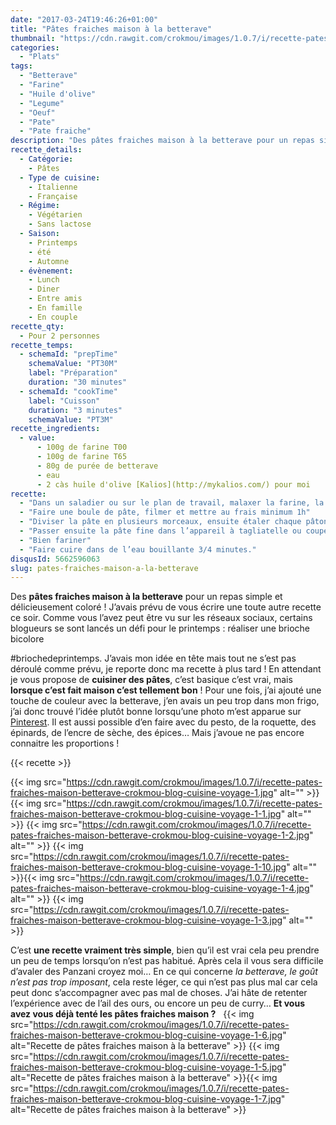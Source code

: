 ```yaml
---
date: "2017-03-24T19:46:26+01:00"
title: "Pâtes fraiches maison à la betterave"
thumbnail: "https://cdn.rawgit.com/crokmou/images/1.0.7/i/recette-pates-fraiches-maison-betterave-crokmou-blog-cuisine-voyage-1-8.jpg"
categories:
  - "Plats"
tags:
  - "Betterave"
  - "Farine"
  - "Huile d'olive"
  - "Legume"
  - "Oeuf"
  - "Pate"
  - "Pate fraiche"
description: "Des pâtes fraiches maison à la betterave pour un repas simple et délicieusement coloré ! J'avais prévu de vous écrire une toute autre recette ce soir..."
recette_details:
  - Catégorie:
    - Pâtes
  - Type de cuisine:
    - Italienne
    - Française  
  - Régime:
    - Végétarien
    - Sans lactose
  - Saison:
    - Printemps
    - été
    - Automne
  - évènement:
    - Lunch
    - Diner
    - Entre amis
    - En famille
    - En couple
recette_qty:
  - Pour 2 personnes
recette_temps:
  - schemaId: "prepTime"
    schemaValue: "PT30M"
    label: "Préparation"
    duration: "30 minutes"
  - schemaId: "cookTime"
    label: "Cuisson"
    duration: "3 minutes"
    schemaValue: "PT3M"
recette_ingredients:
  - value:
      - 100g de farine T00
      - 100g de farine T65
      - 80g de purée de betterave
      - eau
      - 2 càs huile d'olive [Kalios](http://mykalios.com/) pour moi
recette:
  - "Dans un saladier ou sur le plan de travail, malaxer la farine, la purée de betterave et deux cuillères à soupe d’huile d’olive. Il va falloir pétrir un bon 5/10 minutes afin que la pâte devienne homogène et lisse. Si la pâte semble trop sèche, ajouter un peu d’eau, si au contraire celle-ci semble trop humide, ajouter un peu de farine. C’est une question d’habitude, avec le temps on apprend à « ressentir » la pâte, si si !"
  - "Faire une boule de pâte, filmer et mettre au frais minimum 1h"
  - "Diviser la pâte en plusieurs morceaux, ensuite étaler chaque pâton très finement soit avec une machine à pâte, soit au rouleau (ça fait un peu les bras). Ne pas hésiter à fariner si cela colle trop. Sur ma machine Atlas mercato 150, j’ai terminé au cran 7."
  - "Passer ensuite la pâte fine dans l’appareil à tagliatelle ou couper finement au couteau. Pour cela replier la pâte sur elle même sans écraser et couper de fines bandes en guise de tagliatelles."
  - "Bien fariner"
  - "Faire cuire dans de l’eau bouillante 3/4 minutes."
disqusId: 5662596063
slug: pates-fraiches-maison-a-la-betterave
---
```


Des **pâtes fraiches maison à la betterave** pour un repas simple et délicieusement coloré ! J’avais prévu de vous écrire une toute autre recette ce soir. Comme vous l’avez peut être vu sur les réseaux sociaux, certains blogueurs se sont lancés un défi pour le printemps : réaliser une brioche bicolore

#briochedeprintemps. J’avais mon idée en tête mais tout ne s’est pas déroulé comme prévu, je reporte donc ma recette à plus tard ! En attendant je vous propose de **cuisiner des pâtes**, c’est basique c’est vrai, mais **lorsque c’est fait maison c’est tellement bon** ! Pour une fois, j’ai ajouté une touche de couleur avec la betterave, j’en avais un peu trop dans mon frigo, j’ai donc trouvé l’idée plutôt bonne lorsqu’une photo m’est apparue sur [Pinterest](https://www.pinterest.com/blogcrokmou/). Il est aussi possible d’en faire avec du pesto, de la roquette, des épinards, de l’encre de sèche, des épices… Mais j’avoue ne pas encore connaitre les proportions !

{{< recette >}}

{{< img src="https://cdn.rawgit.com/crokmou/images/1.0.7/i/recette-pates-fraiches-maison-betterave-crokmou-blog-cuisine-voyage-1.jpg" alt="" >}} {{< img src="https://cdn.rawgit.com/crokmou/images/1.0.7/i/recette-pates-fraiches-maison-betterave-crokmou-blog-cuisine-voyage-1-1.jpg" alt="" >}} {{< img src="https://cdn.rawgit.com/crokmou/images/1.0.7/i/recette-pates-fraiches-maison-betterave-crokmou-blog-cuisine-voyage-1-2.jpg" alt="" >}} {{< img src="https://cdn.rawgit.com/crokmou/images/1.0.7/i/recette-pates-fraiches-maison-betterave-crokmou-blog-cuisine-voyage-1-10.jpg" alt="" >}}{{< img src="https://cdn.rawgit.com/crokmou/images/1.0.7/i/recette-pates-fraiches-maison-betterave-crokmou-blog-cuisine-voyage-1-4.jpg" alt="" >}} {{< img src="https://cdn.rawgit.com/crokmou/images/1.0.7/i/recette-pates-fraiches-maison-betterave-crokmou-blog-cuisine-voyage-1-3.jpg" alt="" >}}  

C’est **une recette vraiment très simple**, bien qu’il est vrai cela peu prendre un peu de temps lorsqu’on n’est pas habitué. Après cela il vous sera difficile d’avaler des Panzani croyez moi… En ce qui concerne _la betterave, le goût n’est pas trop imposant_, cela reste léger, ce qui n’est pas plus mal car cela peut donc s’accompagner avec pas mal de choses. J’ai hâte de retenter l’expérience avec de l’ail des ours, ou encore un peu de curry… **Et vous avez vous déjà tenté les pâtes fraiches maison ?**   {{< img src="https://cdn.rawgit.com/crokmou/images/1.0.7/i/recette-pates-fraiches-maison-betterave-crokmou-blog-cuisine-voyage-1-6.jpg" alt="Recette de pâtes fraiches maison à la betterave" >}} {{< img src="https://cdn.rawgit.com/crokmou/images/1.0.7/i/recette-pates-fraiches-maison-betterave-crokmou-blog-cuisine-voyage-1-5.jpg" alt="Recette de pâtes fraiches maison à la betterave" >}}{{< img src="https://cdn.rawgit.com/crokmou/images/1.0.7/i/recette-pates-fraiches-maison-betterave-crokmou-blog-cuisine-voyage-1-7.jpg" alt="Recette de pâtes fraiches maison à la betterave" >}}
